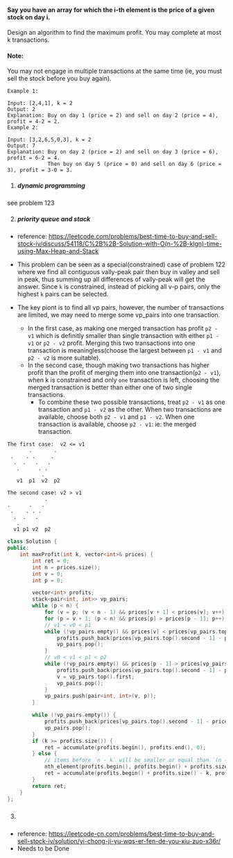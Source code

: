 #### Say you have an array for which the i-th element is the price of a given stock on day i.

Design an algorithm to find the maximum profit. You may complete at most k transactions.

#### Note:

You may not engage in multiple transactions at the same time (ie, you must sell the stock before you buy again).

```
Example 1:

Input: [2,4,1], k = 2
Output: 2
Explanation: Buy on day 1 (price = 2) and sell on day 2 (price = 4), profit = 4-2 = 2.
Example 2:

Input: [3,2,6,5,0,3], k = 2
Output: 7
Explanation: Buy on day 2 (price = 2) and sell on day 3 (price = 6), profit = 6-2 = 4.
             Then buy on day 5 (price = 0) and sell on day 6 (price = 3), profit = 3-0 = 3.
```


1. ##### dynamic programming

see problem 123


2. ##### priority queue and stack


- reference: https://leetcode.com/problems/best-time-to-buy-and-sell-stock-iv/discuss/54118/C%2B%2B-Solution-with-O(n-%2B-klgn)-time-using-Max-Heap-and-Stack

- This problem can be seen as a special(constrained) case of problem 122 where we find all contiguous vally-peak pair then buy in valley and sell in peak, thus summing up all differences of vally-peak will get the answer. Since `k` is constrained, instead of picking all v-p pairs, only the highest `k` pairs can be selected.
- The key piont is to find all vp pairs, however, the number of transactions are limited, we may need to merge some vp_pairs into one transaction.
    - In the first case, as making one merged transaction has profit `p2 - v1` which is definitly smaller than single transaction with either `p1 - v1` or `p2 - v2` profit. Merging this two transactions into one transaction is meaningless(choose the largest between `p1 - v1` and `p2 - v2` is more suitable).
    - In the second case, though making two transactions has higher profit than the profit of merging them into one transaction(`p2 - v1`), when k is constrained and only `one` transaction is left, choosing the merged transaction is better than either one of two single transactions.
        -  To combine these two possible transactions, treat `p2 - v1` as one transaction and `p1 - v2` as the other. When two transactions are available, choose both `p2 - v1` and `p1 - v2`. When one transaction is available, choose `p2 - v1`: ie: the merged transaction.
```
The first case:  v2 <= v1
       .       .
 .    . .     .
  .  .   .   .
   .      . .
           .
   v1  p1  v2  p2

The second case: v2 > v1
            .
.      .   . 
 .    . . . 
  .  .   . 
   .      
  v1 p1 v2  p2
```

```c++
class Solution {
public:
    int maxProfit(int k, vector<int>& prices) {
        int ret = 0;
        int n = prices.size();
        int v = 0;
        int p = 0;

        vector<int> profits;
        stack<pair<int, int>> vp_pairs;
        while (p < n) {
            for (v = p; (v < n - 1) && prices[v + 1] < prices[v]; v++);
            for (p = v + 1; (p < n) && prices[p] > prices[p - 1]; p++);
            // v1 < v0 < p1
            while (!vp_pairs.empty() && prices[v] < prices[vp_pairs.top().first]) {
                profits.push_back(prices[vp_pairs.top().second - 1] - prices[vp_pairs.top().first]);
                vp_pairs.pop();
            }
            // v0 < v1 < p1 < p2
            while (!vp_pairs.empty() && prices[p - 1] > prices[vp_pairs.top().second - 1]) {
                profits.push_back(prices[vp_pairs.top().second - 1] - prices[v]);
                v = vp_pairs.top().first;
                vp_pairs.pop();
            }
            vp_pairs.push(pair<int, int>(v, p));
        }

        while (!vp_pairs.empty()) {
            profits.push_back(prices[vp_pairs.top().second - 1] - prices[vp_pairs.top().first]);
            vp_pairs.pop();
        }
        if (k >= profits.size()) {
            ret = accumulate(profits.begin(), profits.end(), 0);
        } else {
            // items before `n - k` will be smaller or equal than `(n - k)'th` item(if in ordered).
            nth_element(profits.begin(), profits.begin() + profits.size() - k, profits.end());
            ret = accumulate(profits.begin() + profits.size() - k, profits.end(), 0);
        }
        return ret;
    }
};
```


3. #####

- reference: https://leetcode-cn.com/problems/best-time-to-buy-and-sell-stock-iv/solution/yi-chong-ji-yu-wqs-er-fen-de-you-xiu-zuo-x36r/
- Needs to be Done